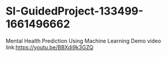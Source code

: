 # SI-GuidedProject-133499-1661496662
Mental Health Prediction Using Machine Learning
Demo video link:https://youtu.be/BBXdi9k3GZQ
